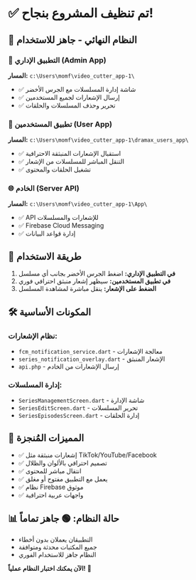 # ✅ تم تنظيف المشروع بنجاح!

## 🎯 النظام النهائي - جاهز للاستخدام

### 📱 التطبيق الإداري (Admin App)
**المسار:** `c:\Users\momf\video_cutter_app-1\`
- ✅ شاشة إدارة المسلسلات مع الجرس الأخضر
- ✅ إرسال الإشعارات لجميع المستخدمين
- ✅ تحرير وحذف المسلسلات والحلقات

### 📱 تطبيق المستخدمين (User App) 
**المسار:** `c:\Users\momf\video_cutter_app-1\dramax_users_app\`
- ✅ استقبال الإشعارات المنبثقة الاحترافية
- ✅ التنقل المباشر للمسلسلات من الإشعار
- ✅ تشغيل الحلقات والمحتوى

### 🌐 الخادم (Server API)
**المسار:** `c:\Users\momf\video_cutter_app-1\App\`
- ✅ API للإشعارات والمسلسلات
- ✅ Firebase Cloud Messaging
- ✅ إدارة قواعد البيانات

## 🚀 طريقة الاستخدام
1. **في التطبيق الإداري:** اضغط الجرس الأخضر بجانب أي مسلسل
2. **في تطبيق المستخدمين:** سيظهر إشعار منبثق احترافي فوري
3. **الضغط على الإشعار:** ينقل مباشرة لمشاهدة المسلسل

## 🛠️ المكونات الأساسية

### نظام الإشعارات:
- `fcm_notification_service.dart` - معالجة الإشعارات
- `series_notification_overlay.dart` - الإشعار المنبثق
- `api.php` - إرسال الإشعارات من الخادم

### إدارة المسلسلات:
- `SeriesManagementScreen.dart` - شاشة الإدارة
- `SeriesEditScreen.dart` - تحرير المسلسلات  
- `SeriesEpisodesScreen.dart` - إدارة الحلقات

## 🎨 المميزات المُنجزة
- ✅ إشعارات منبثقة مثل TikTok/YouTube/Facebook
- ✅ تصميم احترافي بالألوان والظلال
- ✅ انتقال مباشر للمحتوى
- ✅ يعمل مع التطبيق مفتوح أو مغلق
- ✅ نظام Firebase موثوق
- ✅ واجهات عربية احترافية

## 📊 حالة النظام: 🟢 جاهز تماماً
- التطبيقان يعملان بدون أخطاء
- جميع المكتبات محدثة ومتوافقة
- النظام جاهز للاستخدام الفوري

**الآن يمكنك اختبار النظام عملياً!** 🎉